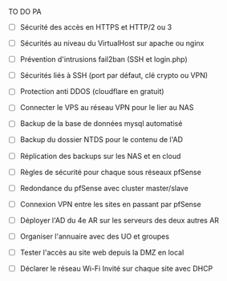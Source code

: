 
TO DO PA

 - [ ] Sécurité des accès en HTTPS et HTTP/2 ou 3
 - [ ] Sécurités au niveau du VirtualHost sur apache ou nginx
 - [ ] Prévention d'intrusions fail2ban (SSH et login.php)
 - [ ] Sécurités liés à SSH (port par défaut, clé crypto ou VPN) 
 - [ ] Protection anti DDOS (cloudflare en gratuit)
 - [ ] Connecter le VPS au réseau VPN pour le lier au NAS
 - [ ] Backup de la base de données mysql automatisé
 - [ ] Backup du dossier NTDS pour le contenu de l'AD
 - [ ] Réplication des backups sur les NAS et en cloud
 - [ ] Règles de sécurité pour chaque sous réseaux pfSense
 - [ ] Redondance du pfSense avec cluster master/slave
 - [ ] Connexion VPN entre les sites en passant par pfSense
 - [ ] Déployer l'AD du 4e AR sur les serveurs des deux autres AR
 - [ ] Organiser l'annuaire avec des UO et groupes
 - [ ] Tester l'accès au site web depuis la DMZ en local	
 - [ ] Déclarer le réseau Wi-Fi Invité sur chaque site avec DHCP


<!--stackedit_data:
eyJoaXN0b3J5IjpbMTEwNDcxNzM2M119
-->